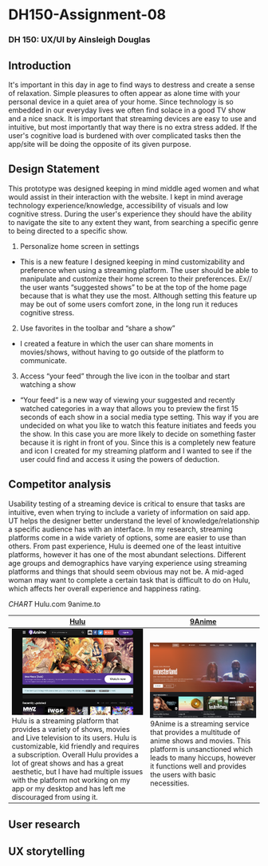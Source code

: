 # DH150-Assignment-08
### DH 150: UX/UI by Ainsleigh Douglas

## Introduction
  It's important in this day in age to find ways to destress and create a sense of relaxation. Simple pleasures to often appear as alone time with your personal device in a quiet area of your home. Since technology is so embedded in our everyday lives we often find solace in a good TV show and a nice snack. It is important that streaming devices are easy to use and intuitive, but most importantly that way there is no extra stress added. If the user's cognitive load is burdened with over complicated tasks then the app/site will be doing the opposite of its given purpose.

## Design Statement
  This prototype was designed keeping in mind middle aged women and what would assist in their interaction with the website. I kept in mind average technology experience/knowledge, accessibility of visuals and low cognitive stress. During the user's experience they should have the ability to navigate the site to any extent they want, from searching a specific genre to being directed to a specific show.

1. Personalize home screen in settings
- This is a new feature I designed keeping in mind customizability and preference when using a streaming platform. The user should be able to manipulate and customize their home screen to their preferences. Ex// the user wants “suggested shows” to be at the top of the home page because that is what they use the most. Although setting this feature up may be out of some users comfort zone, in the long run it reduces cognitive stress.

2. Use favorites in the toolbar and “share a show”
- I created a feature in which the user can share moments in movies/shows, without having to go outside of the platform to communicate.  

3. Access “your feed” through the live icon in the toolbar and start watching a show
- “Your feed” is a new way of viewing your suggested and recently watched categories in a way that allows you to preview the first 15 seconds of each show in a social media type setting. This way if you are undecided on what you like to watch this feature initiates and feeds you the show. In this case you are more likely to decide on something faster because it is right in front of you. Since this is a completely new feature and icon I created for my streaming platform and I wanted to see if the user could find and access it using the powers of deduction.

## Competitor analysis
  Usability testing of a streaming device is critical to ensure that tasks are intuitive, even when trying to include a variety of information on said app. UT helps the designer better understand the level of knowledge/relationship a specific audience has with an interface. In my research, streaming platforms come in a wide variety of options, some are easier to use than others. From past experience, Hulu is deemed one of the least intuitive platforms, however it has one of the most abundant selections. Different age groups and demographics have varying experience using streaming platforms and things that should seem obvious may not be. A mid-aged woman may want to complete a certain task that is difficult to do on Hulu, which affects her overall experience and happiness rating.

*CHART*
Hulu.com
9anime.to

[Hulu](hulu.com) | [9Anime](9anime.to)
--- | --- 
<img src="ScreenShotHulu.png"> Hulu is a streaming platform that provides a variety of shows, movies and Live television to its users. Hulu is customizable, kid friendly and requires a subscription. Overall Hulu provides a lot of great shows and has a great aesthetic, but I have had multiple issues with the platform not working on my app or my desktop and has left me discouraged from using it. | <img src="ScreenShotAnime.png"> 9Anime is a streaming service that provides a multitude of anime shows and movies. This platform is unsanctioned which leads to many hiccups, however it functions well and provides the users with basic necessities.

## User research

## UX storytelling
